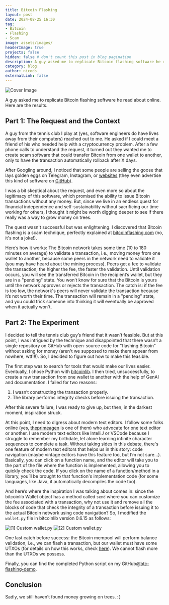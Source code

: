 ```yaml
---
title: Bitcoin Flashing
layout: post
date: 2024-08-25 16:30
tag: 
- Bitcoin
- Flashing
- Scam
image: assets/images/
headerImage: true
projects: false
hidden: false # don't count this post in blog pagination
description: A guy asked me to replicate Bitcoin flashing software he read about online. Here are the results.
category: blog
author: nicods
externalLink: false
---
```


 <!-- TODO edit image -->
<img class="image" src="{{ site.url }}/assets/images/btc-flash/Bitcoin.jpg" alt="Cover Image"/>

A guy asked me to replicate Bitcoin flashing software he read about online. Here are the results.

## Part 1: The Request and the Context

A guy from the tennis club I play at (yes, software engineers do have lives away from their computers) reached out to me. He asked if I could meet a friend of his who needed help with a cryptocurrency problem. After a few phone calls to understand the request, it turned out they wanted me to create scam software that could transfer Bitcoin from one wallet to another, only to have the transaction automatically rollback after X days.

After Googling around, I noticed that some people are selling the goose that lays golden eggs on Telegram, Instagram, or [websites](https://coinflashr.com/) (they even advertise this kind of software on [GitHub](https://mmdrza.com/flash-aio-v1-0-3-ultimate/)).

I was a bit skeptical about the request, and even more so about the legitimacy of this software, which promised the ability to issue Bitcoin transactions without any money. But, since we live in an endless quest for financial independence and self-sustainability without sacrificing our time working for others, I thought it might be worth digging deeper to see if there really was a way to grow money on trees.

The quest wasn't successful but was enlightening. I discovered that Bitcoin flashing is a scam technique, perfectly explained at [bitcoinflashing.com](https://bitcoinflashing.com/bitcoin-flashing-in-2024/) (no, it's not a joke!).

Here’s how it works: The Bitcoin network takes some time (10 to 180 minutes on average) to validate a transaction, i.e., moving money from one wallet to another, because some peers in the network need to validate it (you may have heard about the mining process). Peers get a fee to validate the transaction; the higher the fee, the faster the validation. Until validation occurs, you will see the transferred Bitcoin in the recipient’s wallet, but they are in a "pending" state. You won’t know for sure that the Bitcoin is yours until the network approves or rejects the transaction. The catch is: if the fee is too low, the network's peers will never validate the transaction because it’s not worth their time. The transaction will remain in a "pending" state, and you could trick someone into thinking it will eventually be approved when it actually won't.

## Part 2: The Experiment

I decided to tell the tennis club guy’s friend that it wasn’t feasible. But at this point, I was intrigued by the technique and disappointed that there wasn’t a single repository on GitHub with open-source code for "flashing Bitcoin" without asking for money (aren't we supposed to make them appear from nowhere, wtf!!!). So, I decided to figure out how to make this feasible.

The first step was to search for tools that would make our lives easier. Eventually, I chose Python with [bitcoinlib](https://bitcoinlib.readthedocs.io/en/latest/). I then tried, unsuccessfully, to create a raw transaction from one wallet to another with the help of GenAI and documentation. I failed for two reasons: 
1. I wasn’t constructing the transaction properly.
2. The library performs integrity checks before issuing the transaction.

After this severe failure, I was ready to give up, but then, in the darkest moment, inspiration struck.

At this point, I need to digress about modern text editors. I follow some folks online (yes, [theprimeagen](https://www.youtube.com/c/theprimeagen) is one of them) who advocate for one text editor or another. I use modern text editors like IntelliJ or VSCode because I struggle to remember my birthdate, let alone learning infinite character sequences to complete a task. Without taking sides in this debate, there's one feature of modern text editors that helps us in this story: code navigation (maybe vintage editors have this feature too, but I’m not sure...). Basically, you can click on a function name, and the editor will take you to the part of the file where the function is implemented, allowing you to quickly check the code. If you click on the name of a function/method in a library, you’ll be brought to that function's implementation code (for some languages, like Java, it automatically decompiles the code too).

And here’s where the inspiration I was talking about comes in: since the bitcoinlib Wallet object has a method called `send` where you can customize the fee associated with a transaction, why not use it and remove all the blocks of code that check the integrity of a transaction before issuing it to the actual Bitcoin network using code navigation? So, I modified the `wallet.py` file in bitcoinlib version 0.6.15 as follows:

<img class="image" src="{{ site.url }}/assets/images/btc-flash/1.png" alt="[1] Custom wallet.py"/>

<img class="image" src="{{ site.url }}/assets/images/btc-flash/2.png" alt="[2] Custom wallet.py"/>

One last catch before success: the Bitcoin mempool will perform balance validation, i.e., we can flash a transaction, but our wallet must have some UTXOs (for details on how this works, check [here](https://www.alpsblockchain.com/en/media-news/how-bitcoin-transactions-work)). We cannot flash more than the UTXOs we possess.

Finally, you can find the completed Python script on my GitHub@[btc-flashing-demo](https://github.com/nicoDs96/btc-flashing-demo).

## Conclusion

Sadly, we still haven’t found money growing on trees. :(